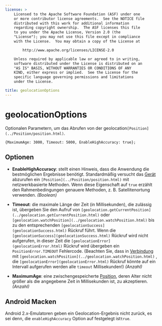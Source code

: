 ```yaml
---
license: >
    Licensed to the Apache Software Foundation (ASF) under one
    or more contributor license agreements.  See the NOTICE file
    distributed with this work for additional information
    regarding copyright ownership.  The ASF licenses this file
    to you under the Apache License, Version 2.0 (the
    "License"); you may not use this file except in compliance
    with the License.  You may obtain a copy of the License at

        http://www.apache.org/licenses/LICENSE-2.0

    Unless required by applicable law or agreed to in writing,
    software distributed under the License is distributed on an
    "AS IS" BASIS, WITHOUT WARRANTIES OR CONDITIONS OF ANY
    KIND, either express or implied.  See the License for the
    specific language governing permissions and limitations
    under the License.

title: geolocationOptions
---
```


# geolocationOptions

Optionalen Parametern, um das Abrufen von der geolocation`[Position](../Position/position.html)`.

    {MaximumAge: 3000, Timeout: 5000, EnableHighAccuracy: true};
    

## Optionen

*   **EnableHighAccuracy**: stellt einen Hinweis, dass die Anwendung die bestmöglichen Ergebnisse benötigt. Standardmäßig versucht das [Gerät](../../device/device.html) abzurufen ein `[Position](../Position/position.html)` mit netzwerkbasierte Methoden. Wenn diese Eigenschaft auf `true` erzählt den Rahmenbedingungen genauere Methoden, z. B. Satellitenortung verwenden. *(Boolean)*

*   **Timeout**: die maximale Länge der Zeit (in Millisekunden), die zulässig ist, übergeben Sie den Aufruf von `[geolocation.getCurrentPosition](../geolocation.getCurrentPosition.html)` oder `[geolocation.watchPosition](../geolocation.watchPosition.html)` bis zu den entsprechenden `[geolocationSuccess](geolocationSuccess.html)` Rückruf führt. Wenn die `[geolocationSuccess](geolocationSuccess.html)` Rückruf wird nicht aufgerufen, in dieser Zeit die `[geolocationError](geolocationError.html)` Rückruf wird übergeben ein `PositionError.TIMEOUT` Fehlercode. (Beachten Sie, dass in [Verbindung](../../connection/connection.html) mit `[geolocation.watchPosition](../geolocation.watchPosition.html)` , die `[geolocationError](geolocationError.html)` Rückruf könnte auf ein Intervall aufgerufen werden alle `timeout` Millisekunden!) *(Anzahl)*

*   **MaximumAge**: eine zwischengespeicherte [Position](../Position/position.html), deren Alter nicht größer als die angegebene Zeit in Millisekunden ist, zu akzeptieren. *(Anzahl)*

## Android Macken

Android 2.x-Emulatoren geben ein Geolocation-Ergebnis nicht zurück, es sei denn, die `enableHighAccuracy` Option auf festgelegt ist`true`.